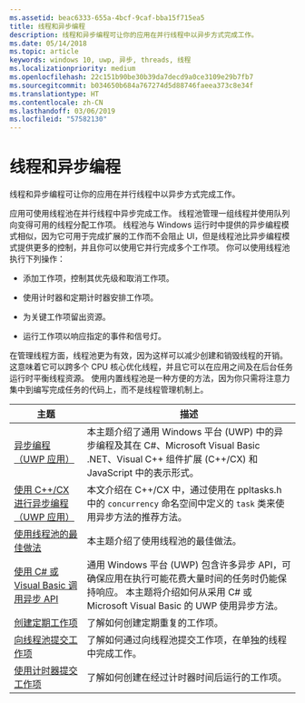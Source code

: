 ```yaml
---
ms.assetid: beac6333-655a-4bcf-9caf-bba15f715ea5
title: 线程和异步编程
description: 线程和异步编程可让你的应用在并行线程中以异步方式完成工作。
ms.date: 05/14/2018
ms.topic: article
keywords: windows 10, uwp, 异步, threads, 线程
ms.localizationpriority: medium
ms.openlocfilehash: 22c151b90be30b39da7decd9a0ce3109e29b7fb7
ms.sourcegitcommit: b034650b684a767274d5d88746faeea373c8e34f
ms.translationtype: HT
ms.contentlocale: zh-CN
ms.lasthandoff: 03/06/2019
ms.locfileid: "57582130"
---
```

# <a name="threading-and-async-programming"></a>线程和异步编程
线程和异步编程可让你的应用在并行线程中以异步方式完成工作。

应用可使用线程池在并行线程中异步完成工作。 线程池管理一组线程并使用队列向变得可用的线程分配工作项。 线程池与 Windows 运行时中提供的异步编程模式相似，因为它可用于完成扩展的工作而不会阻止 UI，但是线程池比异步编程模式提供更多的控制，并且你可以使用它并行完成多个工作项。 你可以使用线程池执行下列操作：

-   添加工作项，控制其优先级和取消工作项。

-   使用计时器和定期计时器安排工作项。

-   为关键工作项留出资源。

-   运行工作项以响应指定的事件和信号灯。

在管理线程方面，线程池更为有效，因为这样可以减少创建和销毁线程的开销。 这意味着它可以跨多个 CPU 核心优化线程，并且它可以在应用之间及在后台任务运行时平衡线程资源。 使用内置线程池是一种方便的方法，因为你只需将注意力集中到编写完成任务的代码上，而不是线程管理机制上。

| 主题                                                                                                          | 描述                         |
|----------------------------------------------------------------------------------------------------------------|-------------------------------------|
| [异步编程（UWP 应用）](asynchronous-programming-universal-windows-platform-apps.md)              | 本主题介绍了通用 Windows 平台 (UWP) 中的异步编程及其在 C#、Microsoft Visual Basic .NET、Visual C++ 组件扩展 (C++/CX) 和 JavaScript 中的表示形式。 |
| [使用 C++/CX 进行异步编程（UWP 应用）](asynchronous-programming-in-cpp-universal-windows-platform-apps.md)| 本文介绍在 C++/CX 中，通过使用在 ppltasks.h 中的 <code>concurrency</code> 命名空间中定义的 <code>task</code> 类来使用异步方法的推荐方法。 |
| [使用线程池的最佳做法](best-practices-for-using-the-thread-pool.md)                         | 本主题介绍了使用线程池的最佳做法。 |
| [使用 C# 或 Visual Basic 调用异步 API](call-asynchronous-apis-in-csharp-or-visual-basic.md)             | 通用 Windows 平台 (UWP) 包含许多异步 API，可确保应用在执行可能花费大量时间的任务时仍能保持响应。 本主题将介绍如何从采用 C# 或 Microsoft Visual Basic 的 UWP 使用异步方法。 |
| [创建定期工作项](create-a-periodic-work-item.md)                                                   | 了解如何创建定期重复的工作项。 |
| [向线程池提交工作项](submit-a-work-item-to-the-thread-pool.md)                               | 了解如何通过向线程池提交工作项，在单独的线程中完成工作。 |
| [使用计时器提交工作项](use-a-timer-to-submit-a-work-item.md)                                       | 了解如何创建在经过计时器时间后运行的工作项。 |
